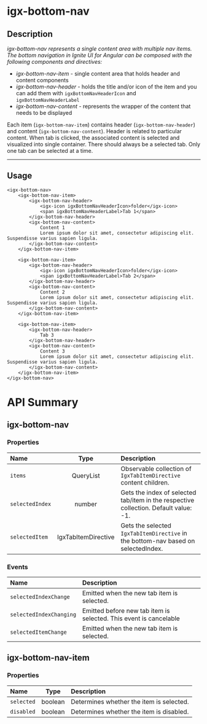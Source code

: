 # igx-bottom-nav

## Description
_igx-bottom-nav represents a single content area with multiple nav items. The bottom navigation in Ignite UI for Angular can be composed with the following components and directives:_

-  *igx-bottom-nav-item* - single content area that holds header and content components
-  *igx-bottom-nav-header* - holds the title and/or icon of the item and you can add them with `igxBottomNavHeaderIcon` and `igxBottomNavHeaderLabel`
-  *igx-bottom-nav-content* - represents the wrapper of the content that needs to be displayed

Each item (`igx-bottom-nav-item`) contains header (`igx-bottom-nav-header`) and content (`igx-bottom-nav-content`). Header is related to particular content.
When tab is clicked, the associated content is selected and visualized into single container. There should always be a selected tab. Only one tab can be selected at a time.

----------
## Usage

    <igx-bottom-nav>
        <igx-bottom-nav-item>
            <igx-bottom-nav-header>
                <igx-icon igxBottomNavHeaderIcon>folder</igx-icon>
                <span igxBottomNavHeaderLabel>Tab 1</span>
            </igx-bottom-nav-header>
            <igx-bottom-nav-content>
                Content 1
                Lorem ipsum dolor sit amet, consectetur adipiscing elit. Suspendisse varius sapien ligula.
            </igx-bottom-nav-content>
        </igx-bottom-nav-item>

        <igx-bottom-nav-item>
            <igx-bottom-nav-header>
                <igx-icon igxBottomNavHeaderIcon>folder</igx-icon>
                <span igxBottomNavHeaderLabel>Tab 2</span>
            </igx-bottom-nav-header>
            <igx-bottom-nav-content>
                Content 2
                Lorem ipsum dolor sit amet, consectetur adipiscing elit. Suspendisse varius sapien ligula.
            </igx-bottom-nav-content>
        </igx-bottom-nav-item>

        <igx-bottom-nav-item>
            <igx-bottom-nav-header>
                Tab 3
            </igx-bottom-nav-header>
            <igx-bottom-nav-content>
                Content 3
                Lorem ipsum dolor sit amet, consectetur adipiscing elit. Suspendisse varius sapien ligula.
            </igx-bottom-nav-content>
        </igx-bottom-nav-item>
    </igx-bottom-nav>


# API Summary 

## igx-bottom-nav

### Properties

| Name   |      Type      |  Description |
|:----------|:-------------:|:------|
| `items` |  QueryList<IgxTabItemDirective> | Observable collection of `IgxTabItemDirective` content children. |
| `selectedIndex` | number | Gets the index of selected tab/item in the respective collection. Default value: -1. |
| `selectedItem` | IgxTabItemDirective | Gets the selected `IgxTabItemDirective` in the bottom-nav based on selectedIndex. |


### Events

| Name       |               Description                |
|:---------- |:-----------------------------------------|
| `selectedIndexChange` | Emitted when the new tab item is selected. |
| `selectedIndexChanging` | Emitted before new tab item is selected. This event is cancelable|
| `selectedItemChange` | Emitted when the new tab item is selected. |

## igx-bottom-nav-item

### Properties

| Name   |      Type      |  Description |
|:----------|:-------------:|:------|
| `selected` | boolean |  Determines whether the item is selected. |
| `disabled` | boolean | Determines whether the item is disabled. |
